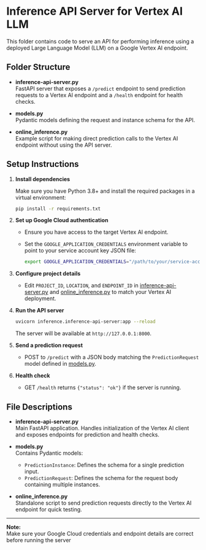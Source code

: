 # Inference API Server for Vertex AI LLM

This folder contains code to serve an API for performing inference using a deployed Large Language Model (LLM) on a Google Vertex AI endpoint.

## Folder Structure

- **inference-api-server.py**  
  FastAPI server that exposes a `/predict` endpoint to send prediction requests to a Vertex AI endpoint and a `/health` endpoint for health checks.

- **models.py**  
  Pydantic models defining the request and instance schema for the API.

- **online_inference.py**  
  Example script for making direct prediction calls to the Vertex AI endpoint without using the API server.


## Setup Instructions

1. **Install dependencies**

   Make sure you have Python 3.8+ and install the required packages in a virtual environment:

   ```sh
   pip install -r requirements.txt
   ```

2. **Set up Google Cloud authentication**

   - Ensure you have access to the target Vertex AI endpoint.
   - Set the `GOOGLE_APPLICATION_CREDENTIALS` environment variable to point to your service account key JSON file:

     ```sh
     export GOOGLE_APPLICATION_CREDENTIALS="/path/to/your/service-account-key.json"
     ```

3. **Configure project details**

   - Edit `PROJECT_ID`, `LOCATION`, and `ENDPOINT_ID` in [inference-api-server.py](inference/inference-api-server.py) and [online_inference.py](inference/online_inference.py) to match your Vertex AI deployment.

4. **Run the API server**

   ```sh
   uvicorn inference.inference-api-server:app --reload
   ```

   The server will be available at `http://127.0.0.1:8000`.

5. **Send a prediction request**

   - POST to `/predict` with a JSON body matching the `PredictionRequest` model defined in [models.py](inference/models.py).

6. **Health check**

   - GET `/health` returns `{"status": "ok"}` if the server is running.

## File Descriptions

- **inference-api-server.py**  
  Main FastAPI application. Handles initialization of the Vertex AI client and exposes endpoints for prediction and health checks.

- **models.py**  
  Contains Pydantic models:
  - `PredictionInstance`: Defines the schema for a single prediction input.
  - `PredictionRequest`: Defines the schema for the request body containing multiple instances.

- **online_inference.py**  
  Standalone script to send prediction requests directly to the Vertex AI endpoint for quick testing.

---

**Note:**  
Make sure your Google Cloud credentials and endpoint details are correct before running the server